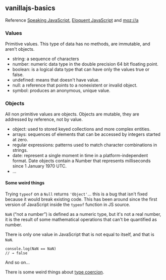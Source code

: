## vanillajs-basics
Reference [Speaking JavaScript](http://speakingjs.com/), [Eloquent JavaScript](https://eloquentjavascript.net/) and [moz://a](https://developer.mozilla.org/)

### Values
Primitive values. This type of data has no methods, are immutable, and aren't objects.
* string: a sequence of characters
* number: numeric data type in the double precision 64 bit floating point.
* boolean: is a logical data type that can have only the values true or false.
* undefined: means that doesn't have value.
* null: a reference that points to a nonexistent or invalid object.
* symbol: produces an anonymous, unique value.

### Objects
All non primitive values are objects. Objects are mutable, they are addressed by reference, not by value.
* object: used to stored keyed collections and more complex entities.
* arrays: sequences of elements that can be accessed by integers started at zero.
* regular expressions: patterns used to match character combinations in strings.
* date: represent a single moment in time in a platform-independent format. Date objects contain a Number that represents milliseconds since 1 January 1970 UTC.
* ...


#### Some weird things
Trying `typeof` on a `Null` returns `'Object'`... this is a bug that isn't fixed because it would break existing code. This has been around since the first version of JavaScript inside the `typeof` function in JS source.

`NaN` (“not a number”) is defined as a numeric type, but it's not a real number, it is the result of some mathematical operations that can't be quantified as number.

There is only one value in JavaScript that is not equal to itself, and that is `NaN`.
```
console.log(NaN == NaN)
// → false
```

And so on...

There is some weird things about [type coercion](https://www.freecodecamp.org/news/js-type-coercion-explained-27ba3d9a2839/).
